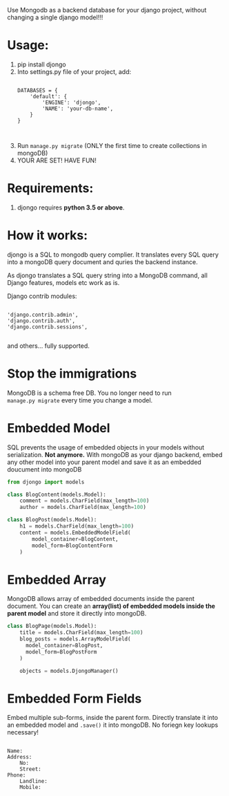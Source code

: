 Use Mongodb as a backend database for your django project, without changing a single django model!!!

# Usage:
<ol>
<li> pip install djongo </li>
<li> Into settings.py file of your project, add: 
<pre><code>  
DATABASES = {
    'default': {
        'ENGINE': 'djongo',
        'NAME': 'your-db-name',
    }
}

</code></pre>
</li>   
   <li> Run <code>manage.py migrate</code> (ONLY the first time to create collections in mongoDB) </li>
   <li> YOUR ARE SET! HAVE FUN! </li>
</ol>

# Requirements:

  1. djongo requires <b>python 3.5 or above</b>.


# How it works:

  djongo is a SQL to mongodb query complier. It translates every SQL query into a mongoDB query document and quries the backend instance.
  
  As djongo translates a SQL query string into a MongoDB command, all Django features, models etc work as is.
  
  Django contrib modules: 
<pre><code>  
'django.contrib.admin',
'django.contrib.auth',    
'django.contrib.sessions',

</code></pre>
 and others... fully supported.
 
# Stop the immigrations
 
  MongoDB is a schema free DB. You no longer need to run <code> manage.py migrate</code> every time you change a model.
    
# Embedded Model
 
 SQL prevents the usage of embedded objects in your models without serialization. <b>Not anymore.</b> With mongoDB as your django backend, embed any other model into your parent model and save it as an embedded doucument into mongoDB

```python
from djongo import models

class BlogContent(models.Model):
    comment = models.CharField(max_length=100)
    author = models.CharField(max_length=100)

class BlogPost(models.Model):
    h1 = models.CharField(max_length=100)
    content = models.EmbeddedModelField(
        model_container=BlogContent,
        model_form=BlogContentForm
    )
```

# Embedded Array

MongoDB allows array of embedded documents inside the parent document. You can create an <b>array(list) of embedded models inside the parent model</b> and store it directly into mongoDB.

```python
class BlogPage(models.Model):
    title = models.CharField(max_length=100)
    blog_posts = models.ArrayModelField(
      model_container=BlogPost,
      model_form=BlogPostForm      
    )

    objects = models.DjongoManager()
```
      
# Embedded Form Fields

Embed multiple sub-forms, inside the parent form. Directly translate it into an embedded model and ```.save()``` it into mongoDB. No foriegn key lookups necessary!

<pre><code>   
Name:
Address:
    No:
    Street:
Phone:
    Landline:
    Mobile:
        
</code></pre>    
